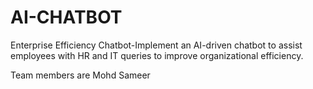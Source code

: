 # AI-CHATBOT
Enterprise Efficiency Chatbot-Implement an AI-driven chatbot to assist employees with HR and IT queries to improve organizational efficiency.

Team members are 
Mohd Sameer
